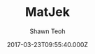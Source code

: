 ---
title: MatJek
github: https://github.com/ShawnTeoh/matjek
demo: https://shawnteoh.github.io/matjek
author: Shawn Teoh
ssg:
  - Jekyll
cms:
  - Markdown
date: 2017-03-23T09:55:40.000Z
description: Material theme based on Materialize.css for jekyll sites
draft: true
publish_date: '2017-03-23T09:55:40Z'
update_date: '2017-06-27T17:43:21Z'
github_star: 95
github_fork: 426
---